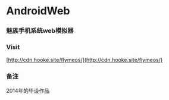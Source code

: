 # AndroidWeb

### 魅族手机系统web模拟器

### Visit

[http://cdn.hooke.site/flymeos/](http://cdn.hooke.site/flymeos/)

### 备注

2014年的毕设作品
